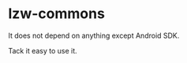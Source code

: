 lzw-commons
===========
It does not depend on anything except Android SDK.

Tack it easy to use it.
